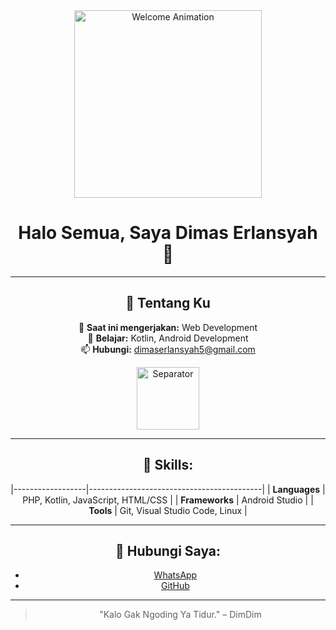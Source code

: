 <div align="center">
  <img src="https://media.tenor.com/WIBu8pNfdYoAAAAi/chalk-couture.gif" width="300px" alt="Welcome Animation">

  # Halo Semua, Saya **Dimas Erlansyah** 👋
  
  ---
  
  ## 🌟 Tentang Ku
  🔭 **Saat ini mengerjakan:** Web Development  
  🌱 **Belajar:** Kotlin, Android Development  
  📫 **Hubungi:** [dimaserlansyah5@gmail.com](mailto:dimaserlansyah5@gmail.com)  

  <img src="https://media.tenor.com/hW_mTYy_zS4AAAAj/gojo-satoru.gif" width="100px" alt="Separator">
  
  ---
  
  ## 🚀 Skills:
|------------------|-------------------------------------------|
| **Languages**    | PHP, Kotlin, JavaScript, HTML/CSS        |
| **Frameworks**   | Android Studio                           |
| **Tools**        | Git, Visual Studio Code, Linux           |

  ---
  
  ## 🔗 Hubungi Saya:
  - [WhatsApp](https://wa.me/081585261728?text=Saya%20Butuh%20Bantuan)  
  - [GitHub](https://github.com/DimNih)  

  ---
  
  > "Kalo Gak Ngoding Ya Tidur." – DimDim  
</div>
